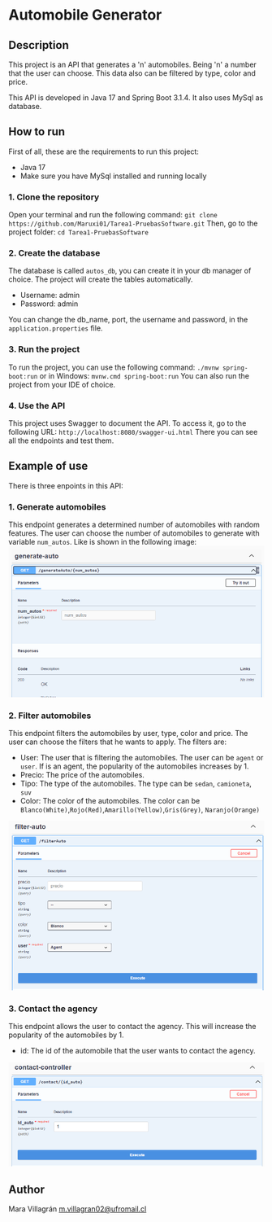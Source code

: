 # Automobile Generator

## Description
This project is an API that generates a 'n' automobiles. Being 'n' a number that the user can choose. This data also can be filtered by type, color and price.

This API is developed in Java 17 and Spring Boot 3.1.4. It also uses MySql as database.

## How to run

First of all, these are the requirements to run this project:
- Java 17
- Make sure you have MySql installed and running locally

### 1. Clone the repository
Open your terminal and run the following command:
`git clone https://github.com/Maruxi01/Tarea1-PruebasSoftware.git`
Then, go to the project folder:
`cd Tarea1-PruebasSoftware`

### 2. Create the database
The database is called `autos_db`, you can create it in your db manager of choice. The project will create the tables automatically.
- Username: admin
- Password: admin

You can change the db_name, port, the username and password, in the `application.properties` file.
### 3. Run the project
To run the project, you can use the following command:
`./mvnw spring-boot:run`
or in Windows:
`mvnw.cmd spring-boot:run`
You can also run the project from your IDE of choice.
### 4. Use the API
This project uses Swagger to document the API. To access it, go to the following URL:
`http://localhost:8080/swagger-ui.html`
There you can see all the endpoints and test them.
## Example of use
There is three enpoints in this API:

### 1. Generate automobiles
This endpoint generates a determined number of automobiles with random features. The user can choose the number of automobiles to generate with variable
`num_autos`.
Like is shown in the following image:
![SwaggerUI - Generate automobiles ](images/Endpoint1.png)

### 2. Filter automobiles
This endpoint filters the automobiles by user, type, color and price. The user can choose the filters that he wants to apply. The filters are:
- User: The user that is filtering the automobiles. The user can be `agent` or `user`. If is an agent, the popularity of the automobiles increases by 1.
- Precio: The price of the automobiles. 
- Tipo: The type of the automobiles. The type can be `sedan`, `camioneta`, `suv`
- Color: The color of the automobiles. The color can be `Blanco(White)`,`Rojo(Red)`,`Amarillo(Yellow)`,`Gris(Grey)`, `Naranjo(Orange)`

![SwaggerUI - Filter automobiles ](images/endpoint2.png)

### 3. Contact the agency
This endpoint allows the user to contact the agency. This will increase the popularity of the automobiles by 1.
- id: The id of the automobile that the user wants to contact the agency.

![SwaggerUI - Contact the agency ](images/endpoint3.png)

## Author
Mara Villagrán
m.villagran02@ufromail.cl
